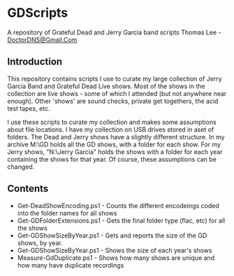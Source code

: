 # GDScripts

A repository of Grateful Dead and Jerry Garcia band scripts
Thomas Lee - DoctorDNS@Gmail.Com

## Introduction

This repository contains scripts I use to curate my large collection of Jerry Garcia Band
and Grateful Dead Live shows.
Most of the shows in the collection are live shows - some of which
I attended (but not anywhere near enough). 
Other 'shows' are sound checks, private get togethers, the acid test tapes, etc. 

I use these scripts to curate my collection and makes some assumptions about file locations.
I have my collection on USB drives stored in aset of folders. 
The Dead and Jerry shows have a slightly different structure.
In my archive M:\GD holds all the GD shows, with a folder for each show.
For my Jerry shows, "N:\Jerry Garcia" holds the shows with a folder for each year containing the shows for that year.
Of course, these assumptions can be changed.



## Contents

* Get-DeadShowEncoding.ps1 - Counts the different encodeings coded into the folder names for all shows
* Get-GDFolderExtensions.ps1 - Gets the final folder type (flac, etc) for all the shows
* Get-GDShowSizeByYear.ps1 - Gets and reports the size of the GD shows, by year.
* Get-GDShowSizeByYear.ps1 - Shows the size of each year's shows
* Measure-GdDuplicate.ps1 - Shows how many shows are unique and how many have duplicate recordings
